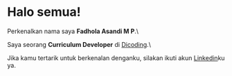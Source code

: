 # Halo semua! 

Perkenalkan nama saya **Fadhola Asandi M P**.\

Saya seorang **Curriculum Developer** di [Dicoding](https://www.dicoding.com/).\

Jika kamu tertarik untuk berkenalan denganku, silakan ikuti akun [Linkedin](www.linkedin.com/in/fadhola-asandi-mardika-putra-a814b321b)ku ya.

